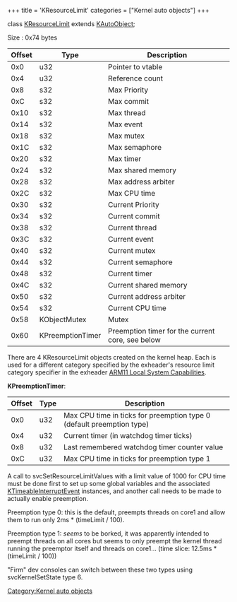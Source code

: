 +++
title = 'KResourceLimit'
categories = ["Kernel auto objects"]
+++

class [KResourceLimit](KResourceLimit "wikilink") extends
[KAutoObject](KAutoObject "wikilink");

Size : 0x74 bytes

| Offset | Type             | Description                                      |
|--------|------------------|--------------------------------------------------|
| 0x0    | u32              | Pointer to vtable                                |
| 0x4    | u32              | Reference count                                  |
| 0x8    | s32              | Max Priority                                     |
| 0xC    | s32              | Max commit                                       |
| 0x10   | s32              | Max thread                                       |
| 0x14   | s32              | Max event                                        |
| 0x18   | s32              | Max mutex                                        |
| 0x1C   | s32              | Max semaphore                                    |
| 0x20   | s32              | Max timer                                        |
| 0x24   | s32              | Max shared memory                                |
| 0x28   | s32              | Max address arbiter                              |
| 0x2C   | s32              | Max CPU time                                     |
| 0x30   | s32              | Current Priority                                 |
| 0x34   | s32              | Current commit                                   |
| 0x38   | s32              | Current thread                                   |
| 0x3C   | s32              | Current event                                    |
| 0x40   | s32              | Current mutex                                    |
| 0x44   | s32              | Current semaphore                                |
| 0x48   | s32              | Current timer                                    |
| 0x4C   | s32              | Current shared memory                            |
| 0x50   | s32              | Current address arbiter                          |
| 0x54   | s32              | Current CPU time                                 |
| 0x58   | KObjectMutex     | Mutex                                            |
| 0x60   | KPreemptionTimer | Preemption timer for the current core, see below |

There are 4 KResourceLimit objects created on the kernel heap. Each is
used for a different category specified by the exheader's resource limit
category specifier in the exheader [ARM11 Local System
Capabilities](NCCH/Extended_Header#arm11_local_system_capabilities "wikilink").

**KPreemptionTimer**:

| Offset | Type | Description                                                           |
|--------|------|-----------------------------------------------------------------------|
| 0x0    | u32  | Max CPU time in ticks for preemption type 0 (default preemption type) |
| 0x4    | u32  | Current timer (in watchdog timer ticks)                               |
| 0x8    | u32  | Last remembered watchdog timer counter value                          |
| 0xC    | u32  | Max CPU time in ticks for preemption type 1                           |

A call to svcSetResourceLimitValues with a limit value of 1000 for CPU
time must be done first to set up some global variables and the
associated [KTimeableInterruptEvent](KTimeableInterruptEvent "wikilink")
instances, and another call needs to be made to actually enable
preemption.

Preemption type 0: this is the default, preempts threads on core1 and
allow them to run only 2ms \* (timeLimit / 100).

Preemption type 1: *seems* to be borked, it was apparently intended to
preempt threads on all cores but seems to only preempt the kernel thread
running the preemptor itself and threads on core1... (time slice: 12.5ms
\* (timeLimit / 100))

"Firm" dev consoles can switch between these two types using
svcKernelSetState type 6.

[Category:Kernel auto objects](Category:Kernel_auto_objects "wikilink")
